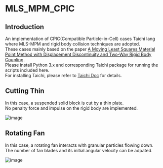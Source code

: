# MLS_MPM_CPIC
## Introduction
An implementation of CPIC(Compatible Particle-in-Cell) cases Taichi lang where MLS-MPM and rigid body collision techniques are adopted.  
These cases mainly based on the paper [A Moving Least Squares Material Point Method with Displacement
Discontinuity and Two-Way Rigid Body Coupling](https://www.seas.upenn.edu/~cffjiang/research/mlsmpm/hu2018mlsmpm.pdf).  
Please install Python 3.x and corresponding Taichi package for running the scripts included here.  
For installing Taichi, please refer to [Taichi Doc](https://taichi.readthedocs.io/en/stable/) for details.

## Cutting Thin
In this case, a suspended solid block is cut by a thin plate.  
No penalty force and impulse on the rigid body are implemented.  

![image](https://github.com/Zhijie-YU/MLS_MPM_CPIC/blob/main/figures/cut.gif)

## Rotating Fan
In this case, a rotating fan interacts with granular particles flowing down.  
The number of fan blades and its initial angular velocity can be adpated. 

![image](https://github.com/Zhijie-YU/MLS_MPM_CPIC/blob/main/figures/fan.gif)

